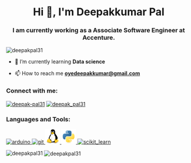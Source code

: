 <h1 align="center">Hi 👋, I'm Deepakkumar Pal</h1>
<h3 align="center">I am currently working as a Associate Software Engineer at Accenture.</h3>

<p align="left"> <img src="https://komarev.com/ghpvc/?username=deepakpal31&label=Profile%20views&color=0e75b6&style=flat" alt="deepakpal31" /> </p>

- 🌱 I’m currently learning **Data science**

- 📫 How to reach me **oyedeepakkumar@gmail.com**

<h3 align="left">Connect with me:</h3>
<p align="left">
<a href="https://linkedin.com/in/deepak-pal31" target="blank"><img align="center" src="https://raw.githubusercontent.com/rahuldkjain/github-profile-readme-generator/master/src/images/icons/Social/linked-in-alt.svg" alt="deepak-pal31" height="30" width="40" /></a>
<a href="https://instagram.com/deepak_pal31" target="blank"><img align="center" src="https://raw.githubusercontent.com/rahuldkjain/github-profile-readme-generator/master/src/images/icons/Social/instagram.svg" alt="deepak_pal31" height="30" width="40" /></a>
</p>

<h3 align="left">Languages and Tools:</h3>
<p align="left"> <a href="https://www.arduino.cc/" target="_blank"> <img src="https://cdn.worldvectorlogo.com/logos/arduino-1.svg" alt="arduino" width="40" height="40"/> </a> <a href="https://git-scm.com/" target="_blank"> <img src="https://www.vectorlogo.zone/logos/git-scm/git-scm-icon.svg" alt="git" width="40" height="40"/> </a> <a href="https://www.linux.org/" target="_blank"> <img src="https://raw.githubusercontent.com/devicons/devicon/master/icons/linux/linux-original.svg" alt="linux" width="40" height="40"/> </a> <a href="https://www.python.org" target="_blank"> <img src="https://raw.githubusercontent.com/devicons/devicon/master/icons/python/python-original.svg" alt="python" width="40" height="40"/> </a> <a href="https://scikit-learn.org/" target="_blank"> <img src="https://upload.wikimedia.org/wikipedia/commons/0/05/Scikit_learn_logo_small.svg" alt="scikit_learn" width="40" height="40"/> </a> </p>

<p><img align="left" src="https://github-readme-stats.vercel.app/api/top-langs?username=deepakpal31&show_icons=true&locale=en&layout=compact" alt="deepakpal31" /></p>



<p>&nbsp;<img align="center" src="https://github-readme-stats.vercel.app/api?username=deepakpal31&show_icons=true&locale=en" alt="deepakpal31" /></p>
